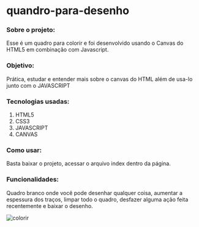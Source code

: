 # quandro-para-desenho

<h3>Sobre o projeto: </h3>
<p>Esse é um quadro para colorir e foi desenvolvido usando o Canvas do HTML5 em combinação com Javascript.</p>

<h3>Objetivo: </h3>
<p>Prática, estudar e entender mais sobre o canvas do HTML além de usa-lo junto com o JAVASCRIPT</p>

<h3>Tecnologias usadas: </h3>
<ol>
  <li>HTML5</li>
  <li>CSS3</li>
  <li>JAVASCRIPT</li>
  <li>CANVAS</li>
</ol>

<h3>Como usar:</h3>
  Basta baixar o projeto, acessar o arquivo index dentro da página.

<h3>Funcionalidades: </h3>
<p>Quadro branco onde você pode desenhar qualquer coisa, aumentar a espessura dos traços, limpar todo o quadro, desfazer alguma ação feita recentemente e baixar o desenho.</p>


![colorir](https://user-images.githubusercontent.com/65027607/190799835-5e577921-b7de-4595-9179-6322395d6537.png)
